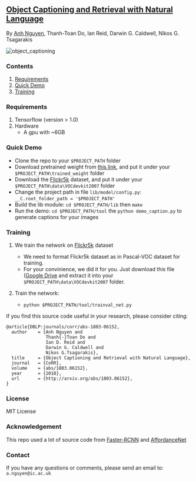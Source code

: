 ## [Object Captioning and Retrieval with Natural Language](https://arxiv.org/pdf/1803.06152.pdf)
By [Anh Nguyen](https://sites.google.com/site/quanganh0104/), Thanh-Toan Do, Ian Reid, Darwin G. Caldwell, Nikos G. Tsagarakis

![object_captioning](https://raw.githubusercontent.com/nqanh/object_captioning/master/data/git_img/1348947380.jpg "object_captioning")


### Contents
1. [Requirements](#requirements)
2. [Quick Demo](#demo)
3. [Training](#training)

### Requirements

1. Tensorflow (version > 1.0)
2. Hardware
	- A gpu with ~6GB


### Quick Demo
- Clone the repo to your `$PROJECT_PATH` folder
- Download pretrained weight from [this link](https://drive.google.com/drive/folders/1DsUUDEUtxL9IE2u728qpzclAkOz45C1v?usp=sharing), and put it under your `$PROJECT_PATH\trained_weight` folder
- Download the [Flickr5k](https://sites.google.com/site/objcaptioningretrieval/) dataset, and put it under your `$PROJECT_PATH\data\VOCdevkit2007` folder
- Change the project path in file `lib/model/config.py`: `__C.root_folder_path = '$PROJECT_PATH'` 
- Build the lib module: `cd $PROJECT_PATH/lib` then `make`
- Run the demo: `cd $PROJECT_PATH/tool` the `python demo_caption.py` to generate captions for your images
	
	
### Training

1. We train the network on [Flickr5k](https://sites.google.com/site/objcaptioningretrieval/) dataset
	- We need to format Flickr5k dataset as in Pascal-VOC dataset for training.
	- For your convinience, we did it for you. Just download this file ([Google Drive](https://drive.google.com/file/d/1FIAvc9AsSGYEYQmvJ1zH51FhXPos8vEc/view?usp=sharing) and extract it into your `$PROJECT_PATH\data\VOCdevkit2007` folder.

2. Train the network:
	- `python $PROJECT_PATH/tool/trainval_net.py`


If you find this source code useful in your research, please consider citing:

	@article{DBLP:journals/corr/abs-1803-06152,
	  author    = {Anh Nguyen and
				   Thanh{-}Toan Do and
				   Ian D. Reid and
				   Darwin G. Caldwell and
				   Nikos G.Tsagarakis},
	  title     = {Object Captioning and Retrieval with Natural Language},
	  journal   = {CoRR},
	  volume    = {abs/1803.06152},
	  year      = {2018},
	  url       = {http://arxiv.org/abs/1803.06152},
	}


### License
MIT License

### Acknowledgement
This repo used a lot of source code from [Faster-RCNN](https://github.com/rbgirshick/py-faster-rcnn) and [AffordanceNet](https://github.com/nqanh/affordance-net)


### Contact
If you have any questions or comments, please send an email to: `a.nguyen@ic.ac.uk`

